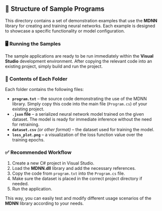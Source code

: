 ## 📂 Structure of Sample Programs

This directory contains a set of demonstration examples that use the **MDNN** library for creating and training neural networks. Each example is designed to showcase a specific functionality or model configuration.

### 🖥️ Running the Samples

The sample applications are ready to be run immediately within the **Visual Studio** development environment. After copying the relevant code into an existing project, simply build and run the project.

### 📁 Contents of Each Folder

Each folder contains the following files:

- **`program.txt`** – the source code demonstrating the use of the MDNN library. Simply copy this code into the main file (`Program.cs`) of your existing project.
- **`.json` file** – a serialized neural network model trained on the given dataset. The model is ready for immediate inference without the need for retraining.
- **`dataset.csv`** *(or other format)* – the dataset used for training the model.
- **`loss_plot.png`** – a visualization of the loss function value over the training epochs.

### ✅ Recommended Workflow

1. Create a new C# project in Visual Studio.
2. Load the **MDNN.dll** library and add the necessary references.
3. Copy the code from `program.txt` into the `Program.cs` file.
4. Make sure the dataset is placed in the correct project directory if needed.
5. Run the application.

This way, you can easily test and modify different usage scenarios of the **MDNN** library according to your needs.
